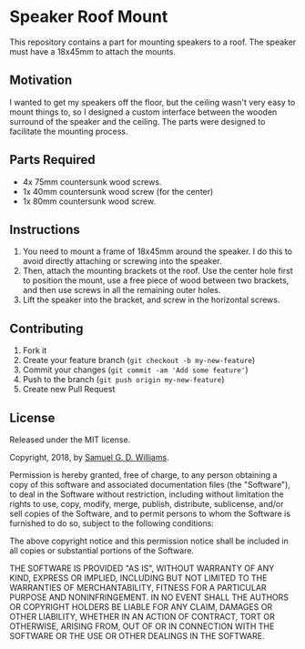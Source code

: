 # Speaker Roof Mount

This repository contains a part for mounting speakers to a roof. The speaker must have a 18x45mm to attach the mounts.

## Motivation

I wanted to get my speakers off the floor, but the ceiling wasn't very easy to mount things to, so I designed a custom interface between the wooden surround of the speaker and the ceiling. The parts were designed to facilitate the mounting process.

## Parts Required

- 4x 75mm countersunk wood screws.
- 1x 40mm countersunk wood screw (for the center)
- 1x 80mm countersunk wood screw.

## Instructions

1. You need to mount a frame of 18x45mm around the speaker. I do this to avoid directly attaching or screwing into the speaker.
2. Then, attach the mounting brackets ot the roof. Use the center hole first to position the mount, use a free piece of wood between two brackets, and then use screws in all the remaining outer holes.
3. Lift the speaker into the bracket, and screw in the horizontal screws.

## Contributing

1. Fork it
2. Create your feature branch (`git checkout -b my-new-feature`)
3. Commit your changes (`git commit -am 'Add some feature'`)
4. Push to the branch (`git push origin my-new-feature`)
5. Create new Pull Request

## License

Released under the MIT license.

Copyright, 2018, by [Samuel G. D. Williams](http://www.codeotaku.com/samuel-williams).

Permission is hereby granted, free of charge, to any person obtaining a copy of this software and associated documentation files (the "Software"), to deal in the Software without restriction, including without limitation the rights to use, copy, modify, merge, publish, distribute, sublicense, and/or sell copies of the Software, and to permit persons to whom the Software is furnished to do so, subject to the following conditions:

The above copyright notice and this permission notice shall be included in all copies or substantial portions of the Software.

THE SOFTWARE IS PROVIDED "AS IS", WITHOUT WARRANTY OF ANY KIND, EXPRESS OR IMPLIED, INCLUDING BUT NOT LIMITED TO THE WARRANTIES OF MERCHANTABILITY, FITNESS FOR A PARTICULAR PURPOSE AND NONINFRINGEMENT. IN NO EVENT SHALL THE AUTHORS OR COPYRIGHT HOLDERS BE LIABLE FOR ANY CLAIM, DAMAGES OR OTHER LIABILITY, WHETHER IN AN ACTION OF CONTRACT, TORT OR OTHERWISE, ARISING FROM, OUT OF OR IN CONNECTION WITH THE SOFTWARE OR THE USE OR OTHER DEALINGS IN THE SOFTWARE.
